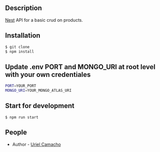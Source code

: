 ## Description

[Nest](https://github.com/nestjs/nest) API for a basic crud on products. 
  
## Installation

```bash
$ git clone
$ npm install
```
## Update .env PORT and MONGO_URI at root level with your own credentiales
```bash
PORT=YOUR_PORT
MONGO_URI=YOUR_MONGO_ATLAS_URI
```
## Start for development

```
$ npm run start
```

## People

- Author - [Uriel Camacho](https://github.com/urielcamacho)